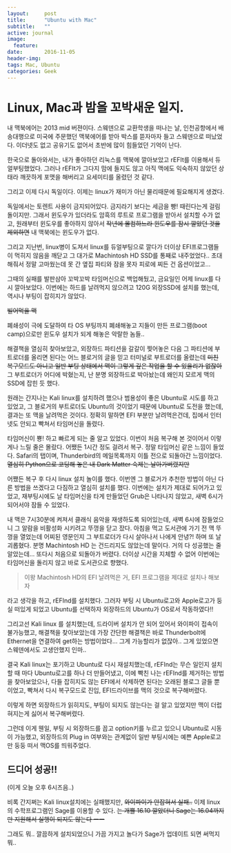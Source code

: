 ```yaml
---
layout:     post
title:      "Ubuntu with Mac"
subtitle:   ""
active: journal
image:
  feature: 
date:       2016-11-05 
header-img: 
tags: Mac, Ubuntu
categories: Geek
---
```


# Linux, Mac과 밤을 꼬박새운 일지.

내 맥북에어는 2013 mid 버젼이다. 스웨덴으로 교환학생을 떠나는 날, 인천공항에서 배송대행으로 미국에 주문했던 맥북에어를 받아 박스를 뜯자마자 들고 스웨덴으로 떠났었다. 이더넷도 없고 공유기도 없어서 초반에 많이 힘들었던 기억이 난다. 

한국으로 돌아와서는, 내가 좋아하던 리눅스를 맥북에 깔아보았고 rEFIt를 이용해서 듀얼부팅했었다. 그러나 rEFIt가 그다지 맘에 들지도 않고 아직 맥에도 익숙하지 않았던 상태라 깨끗하게 포맷을 해버리고 요세미티를 올렸던 것 같다. 

그리고 이제 다시 독일이다. 이제는 linux가 재미가 아닌 물리때문에 필요해지게 생겼다. 

독일에서는 토렌트 사용이 금지되어있다. 금지라기 보다는 세금을 빵! 때린다는게 걸림돌이지만. 그래서 윈도우가 있더라도 암흑의 루트로 프로그램을 받아서 설치할 수가 없고, 원래부터 윈도우를 좋아하지 않아서 ~~작년에 몰컴하느라 윈도우를 잠시 깔았던 것을 제외하면~~ 내 맥북에는 윈도우가 없다.

그리고 지난번, linux병이 도져서 linux를 듀얼부팅으로 깔다가 더이상 EFI프로그램들이 먹히지 않음을 깨닫고 그 대가로 Machintosh HD SSD를 통째로 내주었었다.. 초대해줘서 정말 고마웠는데 못 간 옆집 파티와 잠을 못자 피로에 찌든 건 옵션이었고...

그때의 실패를 발판삼아 꼬박꼬박 타임머신으로 백업해뒀고, 금요일인 어제 linux를 다시 깔아보았다. 이번에는 하드를 날려먹지 않으려고 120G 외장SSD에 설치를 했는데, 역시나 부팅이 잡히지가 않았다.

~~빌어먹을 맥~~

폐쇄성이 극에 도달하여 타 OS 부팅까지 폐쇄해놓고 지들이 만든 프로그램(boot camp)으로만 윈도우 설치가 되게 해놓은 악랄한 놈들..

해결책을 열심히 찾아보았고, 외장하드 파티션을 갈갈이 찢어놓은 다음 그 파티션에 부트로더를 올리면 된다는 어느 블로거의 글을 믿고 터미널로 부트로더를 올렸는데 ~~미친 복구모드도 아니고 일반 부팅 상태에서 맥이 그렇게 깊은 작업을 할 수 있을리가 없잖아~~ 그 부트로더가 어디에 박혔는지, 난 분명 외장하드로 박아놨는데 왜인지 모르게 맥의 SSD에 잡힌 듯 했다.

원래는 간지나는 Kali linux를 설치하려 했으나 범용성이 좋은 Ubuntu로 시도를 하고 있었고, 그 블로거의 부트로더도 Ubuntu의 것이었기 때문에 Ubuntu로 도전을 했는데, 결과는 또 맥을 날려먹은 것이다. 정확히 말하면 EFI 부분만 날려먹은건데, 집에서 인터넷도 안되고 빡쳐서 타임머신을 돌렸다.

타임머신이 뿅! 하고 빠르게 되는 줄 알고 있었다. 이번이 처음 복구해 본 것이어서 이렇게나 느릴 줄은 몰랐다. 어쨌든 1시간 정도 걸려서 복구. 정말 타임머신 같은 느낌이 들었다. Safari의 탭이며, Thunderbird의 메일목록까지 이틀 전으로 되돌아간 느낌이었다. ~~열심히 Python으로 코딩해 놓은 내 Dark Matter 숙제는 날아가버렸지만~~

어쨌든 복구 후 다시 linux 설치 놀이를 했다. 이번엔 그 블로거가 추천한 방법이 아닌 다른 방법을 쓰겠다고 다짐하고 열심히 설치를 했다. 이번에는 설치가 제대로 되어가고 있었고, 재부팅시에도 날 타임머신을 타게 만들었던 Grub은 나타나지 않았고, 새벽 6시가 되어서야 잠들 수 있었다.

내 맥은 7시30분에 켜져서 클래식 음악을 재생하도록 되어있는데, 새벽 6시에 잠들었으니 그 알람을 비활성화 시키려고 뚜껑을 닫고 잤다. 아침을 먹고 도서관에 가기 전 맥 뚜껑을 열었는데 어찌된 영문인지 그 부트로더가 다시 살아나서 나에게 안녕?! 하며 또 날 괴롭혔다. 분명 Machintosh HD 는 건드리지도 않았는데 말이다. 거의 다 성공했는 줄 알았는데... 또다시 처음으로 되돌아가 버렸다. 더이상 시간을 지체할 수 없어 이번에는 타임머신을 돌리지 않고 바로 도서관으로 향했다.

> 이왕 Machintosh HD의 EFI 날려먹은 거, EFI 프로그램을 제대로 설치나 해보자

라고 생각을 하고, rEFInd를 설치했다. 그러자 부팅 시 Ubuntu로고와 Apple로고가 둥실 떠있게 되었고 Ubuntu를 선택하자 외장하드의 Ubuntu가 OS로서 작동하였다!!

그리고선 Kali linux 를 설치했는데, 드라이버 설치가 안 되어 있어서 와이파이 접속이 불가능했고, 해결책을 찾아보았는데 가장 간단한 해결책은 바로 Thunderbolt에 Ethernet을 연결하여 get하는 방법이었다... 그게 가능할리가 없잖아.. 그게 있었으면 스웨덴에서도 고생안했지 인마..

결국 Kali linux는 포기하고 Ubuntu로 다시 재설치했는데, rEFInd는 무슨 일인지 설치할 때 마다 Ubuntu로고를 하나 더 만들어냈고, 이에 빡친 나는 rEFInd를 제거하는 방법을 찾아보았으나, 다들 잡히지도 않는 EFI에서 삭제하면 된다는 오래된 블로그 글들 뿐이었고, 빡쳐서 다시 복구모드로 진입, EFI드라이브를 맥의 것으로 복구해버렸다.

이렇게 하면 외장하드가 읽히지도, 부팅이 되지도 않는다는 걸 알고 있었지만 맥이 더럽혀지는게 싫어서 복구해버렸다. 

그런데 이게 웬일, 부팅 시 외장하드를 꼽고 option키를 누르고 있으니 Ubuntu로 시동이 가능했고, 외장하드의 Plug in 여부와는 관계없이 일반 부팅시에는 예쁜 Apple로고만 둥둥 떠서 맥OS를 띄워주었다.

## 드디어 성공!!  
(이게 오늘 오후 6시즈음..)

비록 간지쩌는 Kali linux설치에는 실패했지만, ~~와이파이가 안잡혀서 실패..~~ 이제 linux의 수학프로그램인 Sage를 이용할 수 있다. ~~는 개뿔 16.10 깔았더니 Sage는 16.04까지만 지원해서 실행이 되지도 않는다 ㅡㅡ~~

그래도 뭐.. 깔끔하게 설치되었으니 가끔 가지고 놀다가 Sage가 업데이트 되면 써먹지 뭐..

